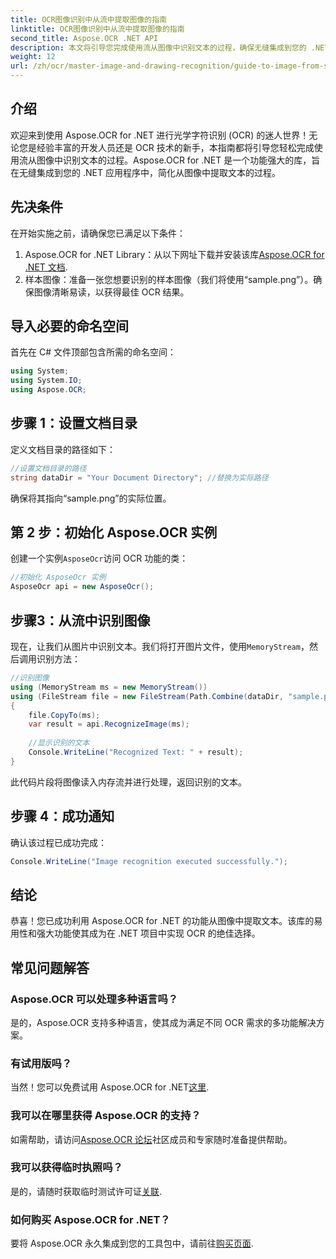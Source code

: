 ```yaml
---
title: OCR图像识别中从流中提取图像的指南
linktitle: OCR图像识别中从流中提取图像的指南
second_title: Aspose.OCR .NET API
description: 本文将引导您完成使用流从图像中识别文本的过程，确保无缝集成到您的 .NET 应用程序中。非常适合所有技能水平的开发人员。
weight: 12
url: /zh/ocr/master-image-and-drawing-recognition/guide-to-image-from-stream/
---
```

## 介绍

欢迎来到使用 Aspose.OCR for .NET 进行光学字符识别 (OCR) 的迷人世界！无论您是经验丰富的开发人员还是 OCR 技术的新手，本指南都将引导您轻松完成使用流从图像中识别文本的过程。Aspose.OCR for .NET 是一个功能强大的库，旨在无缝集成到您的 .NET 应用程序中，简化从图像中提取文本的过程。

## 先决条件

在开始实施之前，请确保您已满足以下条件：

1.  Aspose.OCR for .NET Library：从以下网址下载并安装该库[Aspose.OCR for .NET 文档](https://reference.aspose.com/ocr/net/).
2. 样本图像：准备一张您想要识别的样本图像（我们将使用“sample.png”）。确保图像清晰易读，以获得最佳 OCR 结果。

## 导入必要的命名空间

首先在 C# 文件顶部包含所需的命名空间：

```csharp
using System;
using System.IO;
using Aspose.OCR;
```

## 步骤 1：设置文档目录

定义文档目录的路径如下：

```csharp
//设置文档目录的路径
string dataDir = "Your Document Directory"; //替换为实际路径
```

确保将其指向“sample.png”的实际位置。

## 第 2 步：初始化 Aspose.OCR 实例

创建一个实例`AsposeOcr`访问 OCR 功能的类：

```csharp
//初始化 AsposeOcr 实例
AsposeOcr api = new AsposeOcr();
```

## 步骤3：从流中识别图像

现在，让我们从图片中识别文本。我们将打开图片文件，使用`MemoryStream`，然后调用识别方法：

```csharp
//识别图像
using (MemoryStream ms = new MemoryStream())
using (FileStream file = new FileStream(Path.Combine(dataDir, "sample.png"), FileMode.Open, FileAccess.Read))
{
    file.CopyTo(ms);
    var result = api.RecognizeImage(ms);
    
    //显示识别的文本
    Console.WriteLine("Recognized Text: " + result);
}
```

此代码片段将图像读入内存流并进行处理，返回识别的文本。

## 步骤 4：成功通知

确认该过程已成功完成：

```csharp
Console.WriteLine("Image recognition executed successfully.");
```

## 结论

恭喜！您已成功利用 Aspose.OCR for .NET 的功能从图像中提取文本。该库的易用性和强大功能使其成为在 .NET 项目中实现 OCR 的绝佳选择。

## 常见问题解答

### Aspose.OCR 可以处理多种语言吗？

是的，Aspose.OCR 支持多种语言，使其成为满足不同 OCR 需求的多功能解决方案。

### 有试用版吗？

当然！您可以免费试用 Aspose.OCR for .NET[这里](https://releases.aspose.com/).

### 我可以在哪里获得 Aspose.OCR 的支持？

如需帮助，请访问[Aspose.OCR 论坛](https://forum.aspose.com/c/ocr/16)社区成员和专家随时准备提供帮助。

### 我可以获得临时执照吗？

是的，请随时获取临时测试许可证[关联](https://purchase.conholdate.com/temporary-license/).

### 如何购买 Aspose.OCR for .NET？

要将 Aspose.OCR 永久集成到您的工具包中，请前往[购买页面](https://purchase.conholdate.com/buy).